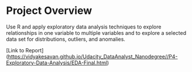 # Project Overview

Use R and apply exploratory data analysis techniques to explore relationships in one variable to multiple variables and to explore a selected data set for distributions, outliers, and anomalies.

[Link to Report] (https://vidyakesavan.github.io/Udacity_DataAnalyst_Nanodegree//P4-Exploratory-Data-Analysis/EDA-Final.html)
